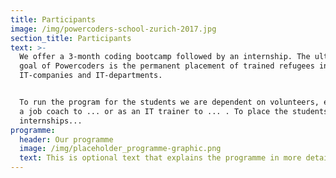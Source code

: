 ```yaml
---
title: Participants
image: /img/powercoders-school-zurich-2017.jpg
section_title: Participants
text: >-
  We offer a 3-month coding bootcamp followed by an internship. The ultimate
  goal of Powercoders is the permanent placement of trained refugees in
  IT-companies and IT-departments.


  To run the program for the students we are dependent on volunteers, either as
  a job coach to ... or as an IT trainer to ... . To place the students in
  internships...
programme:
  header: Our programme
  image: /img/placeholder_programme-graphic.png
  text: This is optional text that explains the programme in more detail.
---
```


